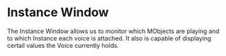# Instance Window

The Instance Window allows us to monitor which MObjects are playing and to which Instance each voice is attached. It also is capable of displaying certail values the Voice currently holds.